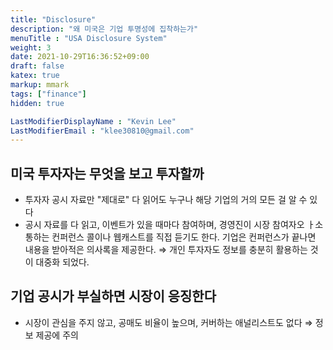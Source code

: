 ```yaml
---
title: "Disclosure"
description: "왜 미국은 기업 투명성에 집착하는가"
menuTitle : "USA Disclosure System"
weight: 3
date: 2021-10-29T16:36:52+09:00
draft: false
katex: true
markup: mmark
tags: ["finance"]
hidden: true

LastModifierDisplayName : "Kevin Lee"
LastModifierEmail : "klee30810@gmail.com"
---
```


## 미국 투자자는 무엇을 보고 투자할까

- 투자자 공시 자료만 "제대로" 다 읽어도 누구나 해당 기업의 거의 모든 걸 알 수 있다
- 공시 자료를 다 읽고, 이벤트가 있을 때마다 참여하며, 경영진이 시장 참여자오 ㅏ소통하는 컨퍼런스 콜이나 웹캐스트를 직접 듣기도 한다. 기업은 컨퍼런스가 끝나면 내용을 받아적은 의사록을 제공한다. ⇒ 개인 투자자도 정보를 충분히 활용하는 것이 대중화 되었다.



## 기업 공시가 부실하면 시장이 응징한다

- 시장이 관심을 주지 않고, 공매도 비율이 높으며, 커버하는 애널리스트도 없다 ⇒ 정보 제공에 주의
